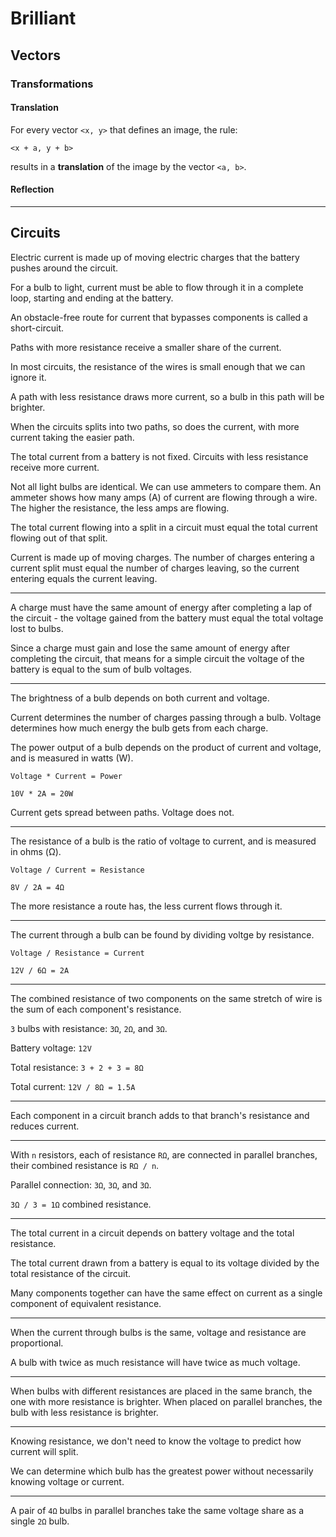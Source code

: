 # Brilliant

## Vectors

### Transformations

#### Translation

For every vector `<x, y>` that defines an image, the rule:

```
<x + a, y + b>
```

results in a **translation** of the image by the vector `<a, b>`.

#### Reflection

---

## Circuits

Electric current is made up of moving electric charges that the battery pushes around the circuit.

For a bulb to light, current must be able to flow through it in a complete loop, starting and ending at the battery.

An obstacle-free route for current that bypasses components is called a short-circuit.

Paths with more resistance receive a smaller share of the current.

In most circuits, the resistance of the wires is small enough that we can ignore it.

A path with less resistance draws more current, so a bulb in this path will be brighter.

When the circuits splits into two paths, so does the current, with more current taking the easier path.

The total current from a battery is not fixed. Circuits with less resistance receive more current.

Not all light bulbs are identical. We can use ammeters to compare them. An ammeter shows how many amps (A) of current are flowing through a wire. The higher the resistance, the less amps are flowing.

The total current flowing into a split in a circuit must equal the total current flowing out of that split.

Current is made up of moving charges. The number of charges entering a current split must equal the number of charges leaving, so the current entering equals the current leaving.

---

A charge must have the same amount of energy after completing a lap of the circuit - the voltage gained from the battery must equal the total voltage lost to bulbs.

Since a charge must gain and lose the same amount of energy after completing the circuit, that means for a simple circuit the voltage of the battery is equal to the sum of bulb voltages.

---

The brightness of a bulb depends on both current and voltage.

Current determines the number of charges passing through a bulb. Voltage determines how much energy the bulb gets from each charge.

The power output of a bulb depends on the product of current and voltage, and is measured in watts (W).

`Voltage * Current = Power`

`10V * 2A = 20W`

Current gets spread between paths. Voltage does not.

---

The resistance of a bulb is the ratio of voltage to current, and is measured in ohms (Ω).

`Voltage / Current = Resistance`

`8V / 2A = 4Ω`

The more resistance a route has, the less current flows through it.

---

The current through a bulb can be found by dividing voltge by resistance.

`Voltage / Resistance = Current`

`12V / 6Ω = 2A`

---

The combined resistance of two components on the same stretch of wire is the sum of each component's resistance.

`3` bulbs with resistance: `3Ω`, `2Ω`, and `3Ω`.

Battery voltage: `12V`

Total resistance: `3 + 2 + 3 = 8Ω`

Total current: `12V / 8Ω = 1.5A`

---

Each component in a circuit branch adds to that branch's resistance and reduces current.

---

With `n` resistors, each of resistance `RΩ`, are connected in parallel branches, their combined resistance is `RΩ / n`.

Parallel connection: `3Ω`, `3Ω`, and `3Ω`.

`3Ω / 3 = 1Ω` combined resistance.

---

The total current in a circuit depends on battery voltage and the total resistance.

The total current drawn from a battery is equal to its voltage divided by the total resistance of the circuit.

Many components together can have the same effect on current as a single component of equivalent resistance.

---

When the current through bulbs is the same, voltage and resistance are proportional.

A bulb with twice as much resistance will have twice as much voltage.

---

When bulbs with different resistances are placed in the same branch, the one with more resistance is brighter. When placed on parallel branches, the bulb with less resistance is brighter.

---

Knowing resistance, we don't need to know the voltage to predict how current will split.

We can determine which bulb has the greatest power without necessarily knowing voltage or current.

---

A pair of `4Ω` bulbs in parallel branches take the same voltage share as a single `2Ω` bulb.
